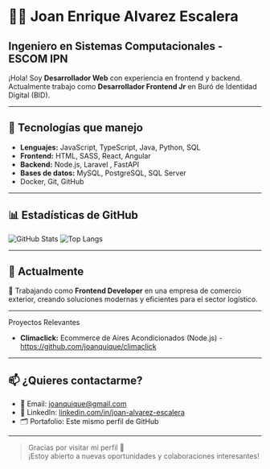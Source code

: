 # 👨‍💻 Joan Enrique Alvarez Escalera
## Ingeniero en Sistemas Computacionales - ESCOM IPN

¡Hola! Soy **Desarrollador Web** con experiencia en frontend y backend. Actualmente trabajo como **Desarrollador Frontend Jr** en Buró de Identidad Digital (BID).

---

## 🚀 Tecnologías que manejo

- **Lenguajes:** JavaScript, TypeScript, Java, Python, SQL  
- **Frontend:** HTML, SASS, React, Angular  
- **Backend:** Node.js, Laravel , FastAPI 
- **Bases de datos:** MySQL, PostgreSQL, SQL Server
- Docker, Git, GitHub

---

## 📊 Estadísticas de GitHub

![GitHub Stats](https://github-readme-stats.vercel.app/api?username=joanquique&show_icons=true&theme=github_dark)
![Top Langs](https://github-readme-stats.vercel.app/api/top-langs/?username=joanquique&layout=compact&theme=github_dark)

---

## 💼 Actualmente

🔧 Trabajando como **Frontend Developer** en una empresa de comercio exterior, creando soluciones modernas y eficientes para el sector logístico.

---

Proyectos Relevantes
- **Climaclick:** Ecommerce de Aires Acondicionados (Node.js) - https://github.com/joanquique/climaclick
---

## 📫 ¿Quieres contactarme?

- 📧 Email: [joanquique@gmail.com](mailto:joanquique@gmail.com)  
- 💼 LinkedIn: [linkedin.com/in/joan-alvarez-escalera](https://www.linkedin.com/in/joan-alvarez-escalera)  
- 🗂️ Portafolio: Este mismo perfil de GitHub

---

> Gracias por visitar mi perfil 🙌  
> ¡Estoy abierto a nuevas oportunidades y colaboraciones interesantes!
